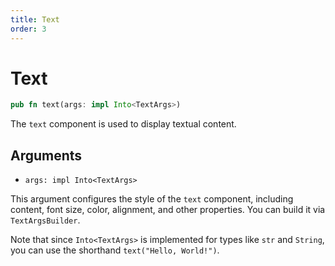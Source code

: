 ```yaml
---
title: Text
order: 3
---
```


# Text

```rust
pub fn text(args: impl Into<TextArgs>)
```

The `text` component is used to display textual content.

## Arguments

- `args: impl Into<TextArgs>`

This argument configures the style of the `text` component, including content, font size, color, alignment, and other properties. You can build it via `TextArgsBuilder`.

Note that since `Into<TextArgs>` is implemented for types like `str` and `String`, you can use the shorthand `text("Hello, World!")`.
